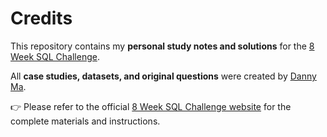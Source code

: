 # Credits

This repository contains my **personal study notes and solutions** for the [8 Week SQL Challenge](https://8weeksqlchallenge.com/).

All **case studies, datasets, and original questions** were created by [Danny Ma](https://twitter.com/datawithdanny).

👉 Please refer to the official [8 Week SQL Challenge website](https://8weeksqlchallenge.com/) for the complete materials and instructions.